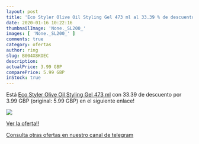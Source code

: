```yaml
---
layout: post
title: 'Eco Styler Olive Oil Styling Gel 473 ml al 33.39 % de descuento'
date: 2020-01-16 10:22:16
thumbnailImage: 'None._SL200_'
images: [ 'None._SL200_' ]
comments: true
category: ofertas
author: ring
slug: B004X8KOEC
description:
actualPrice: 3.99 GBP
comparePrice: 5.99 GBP
inStock: true
---
```


Está [Eco Styler Olive Oil Styling Gel 473 ml](https://www.amazon.com/dp/B004X8KOEC/?tag=redken08-20) con 33.39 de descuento por 3.99 GBP (original: 5.99 GBP) en el siguiente enlace!

[![](None._SL200_)](https://www.amazon.com/dp/B004X8KOEC/?tag=redken08-20)

[Ver la oferta!!](https://www.amazon.com/dp/B004X8KOEC/?tag=redken08-20)

[Consulta otras ofertas en nuestro canal de telegram](https://t.me/s/ofertas25)
